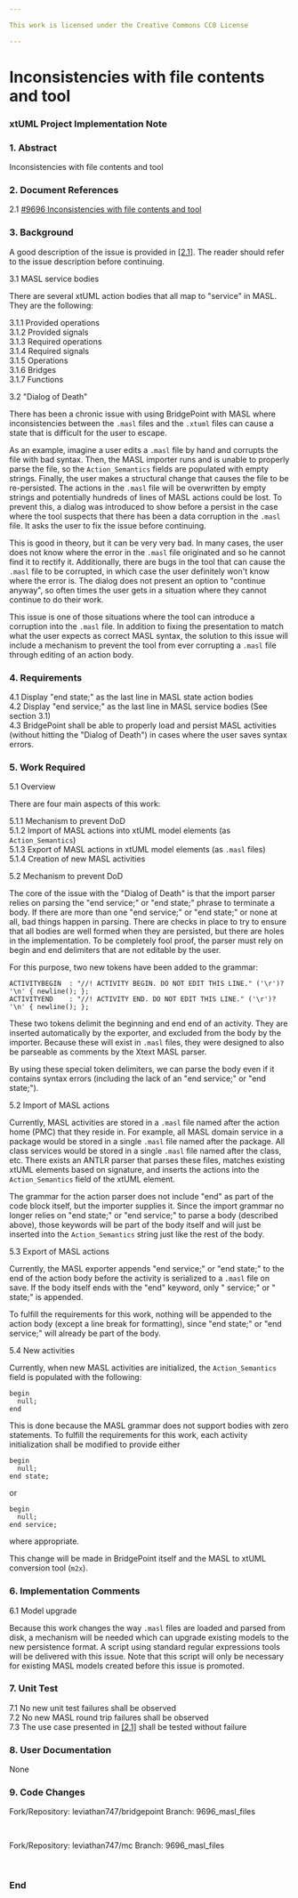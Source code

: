 ```yaml
---

This work is licensed under the Creative Commons CC0 License

---
```


# Inconsistencies with file contents and tool
### xtUML Project Implementation Note

### 1. Abstract

Inconsistencies with file contents and tool

### 2. Document References

<a id="2.1"></a>2.1 [#9696 Inconsistencies with file contents and tool](https://support.onefact.net/issues/9696)  

### 3. Background

A good description of the issue is provided in [[2.1]](#2.1). The reader should
refer to the issue description before continuing.

3.1 MASL service bodies

There are several xtUML action bodies that all map to "service" in MASL. They
are the following:

3.1.1 Provided operations  
3.1.2 Provided signals  
3.1.3 Required operations  
3.1.4 Required signals  
3.1.5 Operations  
3.1.6 Bridges  
3.1.7 Functions  

3.2 "Dialog of Death"

There has been a chronic issue with using BridgePoint with MASL where
inconsistencies between the `.masl` files and the `.xtuml` files can cause a
state that is difficult for the user to escape.

As an example, imagine a user edits a `.masl` file by hand and corrupts the file
with bad syntax. Then, the MASL importer runs and is unable to properly parse
the file, so the `Action_Semantics` fields are populated with empty strings.
Finally, the user makes a structural change that causes the file to be
re-persisted. The actions in the `.masl` file will be overwritten by empty
strings and potentially hundreds of lines of MASL actions could be lost. To
prevent this, a dialog was introduced to show before a persist in the case where
the tool suspects that there has been a data corruption in the `.masl` file. It
asks the user to fix the issue before continuing.

This is good in theory, but it can be very very bad. In many cases, the user
does not know where the error in the `.masl` file originated and so he cannot
find it to rectify it. Additionally, there are bugs in the tool that can cause
the `.masl` file to be corrupted, in which case the user definitely won't know
where the error is. The dialog does not present an option to "continue anyway",
so often times the user gets in a situation where they cannot continue to do
their work.

This issue is one of those situations where the tool can introduce a corruption
into the `.masl` file. In addition to fixing the presentation to match what the
user expects as correct MASL syntax, the solution to this issue will include a
mechanism to prevent the tool from ever corrupting a `.masl` file through
editing of an action body.

### 4. Requirements

4.1 Display "end state;" as the last line in MASL state action bodies  
4.2 Display "end service;" as the last line in MASL service bodies (See section
3.1)  
4.3 BridgePoint shall be able to properly load and persist MASL activities
(without hitting the "Dialog of Death") in cases where the user saves syntax
errors.  

### 5. Work Required

5.1 Overview

There are four main aspects of this work:

5.1.1 Mechanism to prevent DoD  
5.1.2 Import of MASL actions into xtUML model elements (as `Action_Semantics`)  
5.1.3 Export of MASL actions in xtUML model elements (as `.masl` files)  
5.1.4 Creation of new MASL activities  

5.2 Mechanism to prevent DoD  

The core of the issue with the "Dialog of Death" is that the import parser
relies on parsing the "end service;" or "end state;" phrase to terminate a body.
If there are more than one "end service;" or "end state;" or none at all, bad
things happen in parsing. There are checks in place to try to ensure that all
bodies are well formed when they are persisted, but there are holes in the
implementation. To be completely fool proof, the parser must rely on begin and
end delimiters that are not editable by the user.

For this purpose, two new tokens have been added to the grammar:
```
ACTIVITYBEGIN  : "//! ACTIVITY BEGIN. DO NOT EDIT THIS LINE." ('\r')? '\n' { newline(); };
ACTIVITYEND    : "//! ACTIVITY END. DO NOT EDIT THIS LINE." ('\r')? '\n' { newline(); };
```
These two tokens delimit the beginning and end end of an activity. They are
inserted automatically by the exporter, and excluded from the body by the
importer. Because these will exist in `.masl` files, they were designed to also
be parseable as comments by the Xtext MASL parser.

By using these special token delimiters, we can parse the body even if it
contains syntax errors (including the lack of an "end service;" or "end
state;").

5.2 Import of MASL actions

Currently, MASL activities are stored in a `.masl` file named after the action
home (PMC) that they reside in. For example, all MASL domain service in a
package would be stored in a single `.masl` file named after the package. All
class services would be stored in a single `.masl` file named after the class,
etc. There exists an ANTLR parser that parses these files, matches existing
xtUML elements based on signature, and inserts the actions into the
`Action_Semantics` field of the xtUML element.

The grammar for the action parser does not include "end" as part of the code
block itself, but the importer supplies it. Since the import grammar no longer
relies on "end state;" or "end service;" to parse a body (described above),
those keywords will be part of the body itself and will just be inserted into
the `Action_Semantics` string just like the rest of the body.

5.3 Export of MASL actions

Currently, the MASL exporter appends "end service;" or "end state;" to the end
of the action body before the activity is serialized to a `.masl` file on save.
If the body itself ends with the "end" keyword, only " service;" or " state;" is
appended.

To fulfill the requirements for this work, nothing will be appended to the
action body (except a line break for formatting), since "end state;" or "end
service;" will already be part of the body.

5.4 New activities

Currently, when new MASL activities are initialized, the `Action_Semantics`
field is populated with the following:
```
begin
  null;
end
```
This is done because the MASL grammar does not support bodies with zero
statements. To fulfill the requirements for this work, each activity
initialization shall be modified to provide either
```
begin
  null;
end state;
```
or
```
begin
  null;
end service;
```
where appropriate.

This change will be made in BridgePoint itself and the MASL to xtUML conversion
tool (`m2x`).

### 6. Implementation Comments

6.1 Model upgrade

Because this work changes the way `.masl` files are loaded and parsed from disk,
a mechanism will be needed which can upgrade existing models to the new
persistence format. A script using standard regular expressions tools will be
delivered with this issue. Note that this script will only be necessary for
existing MASL models created before this issue is promoted.

### 7. Unit Test

7.1 No new unit test failures shall be observed  
7.2 No new MASL round trip failures shall be observed  
7.3 The use case presented in [[2.1]](#2.1) shall be tested without failure  

### 8. User Documentation

None

### 9. Code Changes

Fork/Repository: leviathan747/bridgepoint
Branch: 9696_masl_files

<pre>

</pre>

Fork/Repository: leviathan747/mc
Branch: 9696_masl_files

<pre>

</pre>

### End
